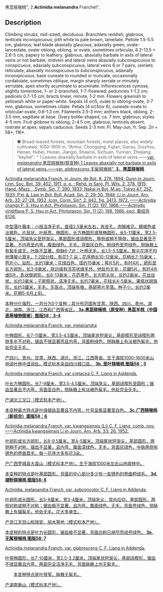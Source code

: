 黑蕊猕猴桃",
2.**Actinidia melanandra** Franchet",

## Description
Climbing shrubs, mid-sized, deciduous. Branchlets reddish, glabrous, lenticels inconspicuous; pith white to pale brown, lamellate. Petiole 1.5-5.5 cm, glabrous; leaf blade abaxially glaucous, adaxially green, ovate-lanceolate, ovate-oblong, oblong, or ovate, sometimes orbicular, 6.2-13.5 × 2.6-5 cm, papery to leathery, glabrous, abaxially barbate in axils of lateral veins or not barbate, midvein and lateral veins abaxially subconspicuous to conspicuous, adaxially subconspicuous, lateral veins 6 or 7 pairs, veinlets reticulate, abaxially inconspicuous to subconspicuous, adaxially inconspicuous, base cuneate to rounded or truncate, occasionally cordatulate, sometimes oblique, margin sharply serrate or minutely serrulate, apex shortly acuminate to acuminate. Inflorescences cymose, slightly tomentose, 1- or 2-branched, 1-7-flowered; peduncles 1-1.2 cm; pedicels 0.7-1.5 cm; bracts linear, minute, 1-2 mm. Flowers greenish to yellowish white or paper-white. Sepals (4 or)5, ovate to oblong-ovate, 3-7 mm, glabrous, sometimes ciliate. Petals (4 or)5(or 6), cuneate-ovate to orbicular-ovate, 0.6-1.3 cm. Filaments 2.5-3 mm; anthers black, oblong, 2-3.5 mm, sagittate at base. Ovary bottle-shaped, ca. 7 mm, glabrous; styles 4-5 mm. Fruit globose to oblong, 2-4.5 cm, glabrous, lenticels absent, rostrate at apex; sepals caducous. Seeds 2-3 mm. Fl. May-Jun, fr. Sep. 2*n* = 58*, 116*.

> ●  Broad-leaved forests, mountain forests, moist places, also widely cultivated; 1000-1600 m. ?Anhui, Chongqing, Fujian, Gansu, Guizhou, Henan, Hubei, Hunan, Jiangxi, Shaanxi, Sichuan, Yunnan, Zhejiang.
  "keylist": "
1 Leaves abaxially barbate in axils of lateral veins.——<a href='/info/Actinidia melanandra var. melanandra?t=foc'>var. *melanandra* 黑蕊猕猴桃(原变种)
1 Leaves abaxially not barbate in axils of lateral veins.——<a href='/info/Actinidia melanandra var. glabrescens?t=foc'>var. *glabrescens* 无髯猕猴桃",
**3．黑蕊猕猴桃**

Actinidia melanandra Franch. in Journ. de Bot. 8: 278. 1894; Dunn in Journ. Linn. Soc. Bot. 39: 402. 1911, p. p. ; Rehd. in Sarg. Pl. Wils. 2: 378. 1915; Hand.-Mazz. , Symb. Sin. 7: 390. 1933; Nakai in Bot. M.ag. Tokyo 47: 25Z. 1933; P’ei ＆ Law in Bot. Bull. Acad. Sin. 2: 29-30. 1948; Li in Journ. Arn. Arb. 33: 27-28. 1952; Icon. Corm. Sin*. 2: 842. fig. 3413. 1972. ——Actinidia changii P. S. Hsu in Act. Phytotaxon. Sin. 11 (2): 197. 1966.——Actinidic viridiflava P. S. Hsu in Act. Phytotaxon. Sin. 11 (2): 198. 1966, excl. 章绍尧6126.

中型落叶藤本；小枝洁净无毛，直径2.5毫米左右，有皮孔，肉眼难见，髓褐色或淡褐色，片层状。叶纸质，椭圆形、长方椭圆形或狭椭圆形，长5-11厘米，宽2.5-5厘米，顶端急尖至短渐尖，基部圆形或阔楔形，等侧或稍不等侧，锯齿显著至不显著，不内弯至内弯，腹面绿色，无毛，背面灰白色、粉绿色至苍绿色，侧脉腋上有髯毛或无，叶脉不显著，侧脉6-7对；叶柄无毛，长1.5-5.5厘米。聚伞花序不均地薄被小茸毛，1-2回分枝，有花1-7 朵；花序柄长10-12毫米，花柄长7-15毫米；苞片小，钻形，长约1毫米；花绿白色，径约15毫米；萼片5片，有时4片，卵形至长方卵形，长3-6毫米，除边缘有流苏状缘毛外，他处均无毛；花瓣5片，有时4片或6片，匙状倒卵形，长6-13毫米；花药黑色，长方箭头状，长约2毫米，花丝丝状，长约3毫米；子房瓶状，洁净无毛，长约7毫米，花柱长4-5毫米。果瓶状卵珠形，长约3厘米，无毛，无斑点，顶端有喙，基部萼片早落。种子小，长约2毫米。花期5-6月上旬。

本种分化强烈，一共分为5个变种；其分布范围有甘肃、陕西、四川、贵州、湖北、湖南、浙江、江西和广西等省区。
**3a.黑蕊猕猴桃（原变种）黑蕊羊桃（中国高等植物图鉴）图版58：3-4**

Actinidia melanandra Franch. var. melanandra

叶椭圆形，长7-11厘米，宽3.5-4.5厘米，顶端尾状短渐尖，基部楔形至阔楔形两侧多半不对称，锯齿不很显著而且内弯，背面粉绿色，侧脉腋上有淡褐色髯毛，他处完全无毛。

产四川、贵州、甘肃、陕西、湖北、浙江、江西等省。生于海拔1000-1600米山地阔叶林中湿润处。模式标本采自四川城口县。
**3b. 垩叶猕猴桃 图版58：5**

Actinidia melanandra Franch. var cretacea C. F. Liang in Addenda.

叶长方椭圆形，长7-9厘米，宽3.5-4.5厘米，顶端急尖，基部阔楔形至圆形；锯齿显著且不内弯，背面垩白色，侧脉腋上有淡褐色髯毛，他处完全无毛。

产湖北三叉口（模式标本产地）。

本变种最大特点是叶缘锯齿显著且不内弯，叶背呈极显著垩白色。
**3c.广西猕猴桃（新组合）图版58：6**

Actinidia melanandra Franch. var. kwangsiensis (Li) C. F. Liang, comb. nov.——Actinidia kwangsiensis Li in Journ. Arn. Arb. 33: 26. 1952.

叶卵形或长方卵形，长8-9.5厘米，宽4-5厘米，顶端尾状短渐尖，基部圆形，两侧稍不对称，锯齿不显著，且内弯，腹面深绿色，无毛，背面灰绿色，中脉两侧有锈色的卷曲茸毛。每一花序大多有花3朵。

产广西罗城县大苗山（模式标本产地）。生于海拔1000米左右山地疏林中。

本变种的特点是叶基部圆形，背面的中心部分多少有一些锈色的卷曲短绒毛。
**3d.褪粉猕猴桃 图版58: 8**

Actinidia. melanandra Franch. var. subconcolor C. F. Liang in Addenda.

叶卵形或长圆形，长5-8厘米，宽3-4厘米，顶端急尖，常向后仰，基部圆形，两侧对称或稍不对称；锯齿极不显著，且内弯，腹面绿色，无毛，背面苍绿色，侧脉腋上有撮髯毛，他处无毛。花大多单生。

产浙江天目山和瑞安、丽水等地（模式标本产地）。

本变种的特点是叶为长圆形，锯齿极不显著，背面白粉已褪尽而成苍绿色。
**3e. 无髯猕猴桃 图版58: 7**

Actinidia melanandra Franch. var. glabrescens C. F. Liang in Addenda.

叶狭椭圆形，长7-10厘米，宽2.5-3.2厘米，顶端尾状短渐尖，基部阔楔形，锯齿不很显著且内弯，两面完全洁净无毛，背面脉腋上也无髯毛。
<p style='text-indent:28px'>本变种特点是叶狭窄，脉腋无髯毛。

产湖南衡山（模式标本产地）。
